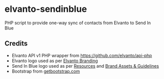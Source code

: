 # elvanto-sendinblue
PHP script to provide one-way sync of contacts from Elvanto to Send In Blue

## Credits
* Elvanto API v1 PHP wrapper from https://github.com/elvanto/api-php
* Elvanto logo used as per [Elvanto Branding](https://www.elvanto.com/resources/branding/)
* Send In Blue logo used as per [Resources](https://www.sendinblue.com/press/) and [Brand Assets & Guidelines](https://www.sendinblue.com/wp-content/uploads/2017/10/guidelines.pdf)
* Bootstrap from [getbootstrap.com](https://getbootstrap.com/)
